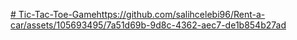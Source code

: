 [# Tic-Tac-Toe-Game](https://github.com/salihcelebi96/Rent-a-car/assets/105693495/7a51d69b-9d8c-4362-aec7-de1b854b27ad)https://github.com/salihcelebi96/Rent-a-car/assets/105693495/7a51d69b-9d8c-4362-aec7-de1b854b27ad
